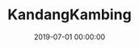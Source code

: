 ---
layout: inner
position: right
title: 'KandangKambing'
lead_text: "A platform providing online livestock selling and rearing service. I worked on it full-stack."
tags: ['MySQL', 'PHP, Yii 2', 'Kotlin', 'Android SDK', 'AWS']
featured_image: ['/img/posts/kk1.png','/img/posts/kk2.png']
date: 2019-07-01 00:00:00
categories: ['Solution', 'Android', 'Web', 'API Service']
project_link: 'https://ternakinaja.id/'
button_icon: 'fas fa-location-arrow'
button_text: 'Visit website'
order: 22
visible: 1
company: 'Freelance'
---